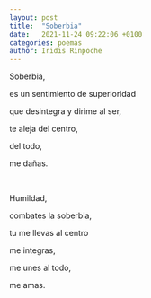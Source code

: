 ```yaml
---
layout: post
title:  "Soberbia"
date:   2021-11-24 09:22:06 +0100
categories: poemas
author: Iridis Rinpoche
---
```



Soberbia, 

es un sentimiento de superioridad

que desintegra y dirime al ser,

te aleja del centro,

del todo,

me dañas.

<br>


Humildad,

combates la soberbia,

tu me llevas al centro

me integras,

me unes al todo,

me amas.

